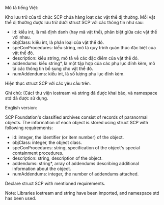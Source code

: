 Mô tả tiếng Việt:

Kho lưu trữ của tổ chức SCP chứa hàng loạt các vật thể dị thường. Mỗi vật thể dị thường được lưu trữ dưới struct SCP với các thông tin như sau:

- id: kiểu int, là mã định danh (hay mã vật thể), phân biệt giữa các vật thể với nhau.
- objClass: kiểu int, là phân loại của vật thể đó.
- speConProcedures: kiểu string, mô tả quy trình quản thúc đặc biệt của vật thể đó.
- description: kiểu string, mô tả về các đặc điểm của vật thể đó.
- addendums: kiểu string*, là một tập hợp của các phụ lục đính kèm, mô tả các thông tin bổ sung cho vật thể đó.
- numAddendums: kiểu int, là số lượng phụ lục đính kèm.

Hiện thực struct SCP với các yêu cầu trên.

Ghi chú: (Các) thư viện iostream và string đã được khai báo, và namespace std đã được sử dụng.

English version:

SCP Foundation's classified archives consist of records of paranormal objects. The information of each object is stored using struct SCP with following requirements:

- id: integer, the identifier (or item number) of the object.
- objClass: integer, the object class.
- speConProcedures: string, specification of the object's special containment procedures.
- description: string, description of the object.
- addendums: string*, array of addendums describing additional information about the object.
- numAddendums: integer, the number of addendums attached.

Declare struct SCP with mentioned requirements.

Note: Libraries iostream and string have been imported, and namespace std has been used.